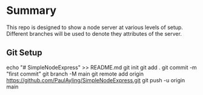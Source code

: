 # Summary
This repo is designed to show a node server at various levels of setup. Different branches will be used to denote they attributes of the server.





## Git Setup
echo "# SimpleNodeExpress" >> README.md
git init
git add .
git commit -m "first commit"
git branch -M main
git remote add origin https://github.com/PaulAyling/SimpleNodeExpress.git
git push -u origin main